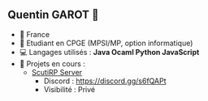 ## Quentin GAROT 👋

* :round_pushpin: France
* :ledger: Etudiant en CPGE (MPSI/MP, option informatique)
* :computer: Langages utilisés : **Java Ocaml Python JavaScript**
* :file_folder: Projets en cours :
  * [ScutiRP Server](https://github.com/QGarot/scutirp-server)
    * Discord : https://discord.gg/s6fQAPt
    * Visibilité : Privé
